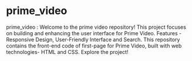 # prime_video
prime_video : Welcome to the prime video repository! This project focuses on building and enhancing the user interface for Prime Video. Features - Responsive Design, User-Friendly Interface and Search. This repository contains the front-end code of first-page for Prime Video, built with web technologies- HTML and CSS. Explore the project!
